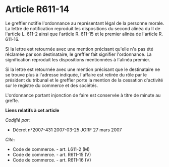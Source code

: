 # Article R611-14

Le greffier notifie l'ordonnance au représentant légal de la personne morale. La lettre de notification reproduit les
dispositions du second alinéa du II de l'article L. 611-2 ainsi que l'article R. 611-15 et le premier alinéa de l'article R.
611-16.

Si la lettre est retournée avec une mention précisant qu'elle n'a pas été réclamée par son destinataire, le greffier fait
signifier l'ordonnance. La signification reproduit les dispositions mentionnées à l'alinéa premier.

Si la lettre est retournée avec une mention précisant que le destinataire ne se trouve plus à l'adresse indiquée, l'affaire
est retirée du rôle par le président du tribunal et le greffier porte la mention de la cessation d'activité sur le registre
du commerce et des sociétés.

L'ordonnance portant injonction de faire est conservée à titre de minute au greffe.

**Liens relatifs à cet article**

_Codifié par_:

  - Décret n°2007-431 2007-03-25 JORF 27 mars 2007

_Cite_:

  - Code de commerce. - art. L611-2 (M)
  - Code de commerce. - art. R611-15 (V)
  - Code de commerce. - art. R611-16 (V)
